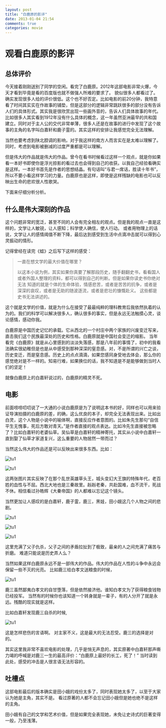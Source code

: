 ```yaml
---
layout: post
title: "白鹿原的影评"
date: 2013-01-04 21:54
comments: true
categories: movie
---
```


# 观看白鹿原的影评

## 总体评价
今天接着刚刚送别了同学的空闲。看完了白鹿原。2012年这部电影非常火爆，今天才看到毕竟是看的百度版也就不做强人所难的要求了。
貌似很多人都看过了。确实发现很多人给的评价很低。这个也不好否定。比如电影的前20分钟，我特意看了时间其实实在作故事的铺垫，但是这部分的逻辑非常跳跃很多的部分没有告诉人们的具体形式。其实我是很欣赏出现一些画外音的，告诉人们具体故事的年代。比如很多人其实看到1912年没有什么具体的概念，这一年虽然亚洲最早的共和国建立。同时对于主人公的交代非常单薄，很多人还是在故事的进行中发现了这个故事的主角的名字叫白嘉轩和鹿子霊的。其实这样的安排让我感觉完全无法理解。

<!--more-->

当然也要考虑到陕北腔调的影响，对于我这样的南方人而言实在是太难以理解了。同时，考虑到电影被删减的过度严重都是可以理解。

但是伟大的作品就是伟大的作品。曾今在看书时候看过这样一个观点，就是你如果看一本好书即使你是浮光掠影的看过去也会得到自己的收获。以我自己经验看确实是这样。一本好书首先是作者的思想结晶。有句话叫“与君一席话，胜读十年书”，所以不要小看这样学习的力量。白鹿原也是这样，即使是这样残缺的电影也可以反映出生命的悲欢很人性歌哭。

下面来仔细分析分析。

## 什么是伟大深刻的作品

这个问题非常的宽泛，甚至不同的人会有完全相左的观点。但是我的观点一直是这样的，文学让人敏锐，让人感知；科学使人确信，使人行动。
或者用物理上的话说，文学让人的感情阈值不断下降，最后达到感受到生活中点滴冲击就可以得到心灵振动的情形。

记得曾经在读完《蛙》之后写下这样的感受：

>一直在想文学的最大价值在哪里？
>
>以这本小说为例，其实如果你真要了解那段历史，随手翻翻史书，看看国人或者外国人整理的资料，都可以得到自己的判断。但是如果你读史书你绝对无法
>知道的就是个体的生命体验，情感悲苦，或者是苦苦的抗争，或者是深深的哀叹，或者是无助的随波逐流，或者是悲壮的慷慨赴义。
>这些都是史书无法讲述的。 

这个就是文学的价值，就是为什么在接受了最最纯粹的理科教育后我依然执着的认为的。我们的科学可以解决很多人，确认很多的事实，但是永远无法触摸心灵，谈论感情，感动你我。

白鹿原是中国历史记忆的承载。它从西北的一个村庄中两个家族的兴废变迁写来，直击我们这个民族最深处的历史和性格。白鹿原就是中国社会变迁的缩影。
当年看完《白鹿原》就是从心里感到的淡淡失落感，那是八年前的事情了，初中的我看法确实很幼稚但是也是从中感受到那种深深的窒息感。对，不是所谓的兴亡之谈，历史变迁，而是窒息感。历史上的点点滴滴，如果您感同身受地去体会，那么你的感觉绝对是不一样的。知易行难，如果换位的话，我不知道是不是能够做到当时人们的坚定！

就像白鹿原上的白嘉轩说过的，白鹿原的精灵不死。

## 电影

前面唠唠叨叨说了一大通的小说白鹿原是为了说明这本书的好，同样也可以用来验证导演拍摄的白鹿原的差，的确，这么优良的本子，却完全无法表现出来。比如出白灵，这个人物是小说中的喻体啊，直接反应作者意图的。比如朱先生那句“自信平生无愧事，死后方敢对青天。”是作者直接的观点表达。比如冷先生直接被忽略了？比如白嘉轩的老婆仙草。吴仙草是白嘉轩的精神寄托，其实从小说中白嘉轩一直到娶了仙草才家道复兴，这么重要的人物居然一带而过？

当然这么伟大的作品还是可以反映出来很多东西。比如：

![tu1](/images/movie/bailuyuan/1.png)

![tu1](/images/movie/bailuyuan/1-2.png)

这两张图片其实反映了在那个乱世英雄草头王，城头变幻大王旗的特殊年代，老百姓的血性与不屈。西北大地也是三秦故里。赳赳老秦，共赴国难，血不流干，死战不休。相信看过孙皓辉《大秦帝国》的人都难以忘记这个镜头。

当然更加让人感叹的是白嘉轩，鹿子霊，鹿三，黑娃，田小娥这几个人物之间的悲剧。


![tu1](/images/movie/bailuyuan/2.png)

![tu1](/images/movie/bailuyuan/3.png)

![tu1](/images/movie/bailuyuan/6.png)

这里充满了父子仇杀，父子之间的矛盾拉扯到了极致，最亲的人之间充满了痛苦与折磨。
难道只能说是历史弄人么？

当然如果这样白鹿原永远不是一部伟大的作品。伟大的作品在人性的斗争中永远会保留一些不灭的光亮。
比如鹿三给白孝文送粮食的时候，


![tu1](/images/movie/bailuyuan/5.png)

鹿三虽然鄙夷白孝文的自甘堕落，但是依然接济他。谁知白孝文为了获得粮食钱物已经投军。
当然有的时候你也该知道一个转身就是一辈子，有的人分开了就是永远。残酷的现实就是这样。

比如白嘉轩发现鹿三自杀的时候,

![tu1](/images/movie/bailuyuan/7.png)

这是怎样悲伤的言语啊。
对主家不义，这是最大的无法忍受。鹿三的选择是对的。

其实这里我非常不喜欢电影的处理，几乎是悄无声息的，其实原著中白嘉轩那声嘶力竭的呼喊是对鹿三一生的最高评价：“白鹿原上最好的长工，死了！”
当时读到此处，感受的冲击是人很言语无法形容的。

## 吐槽点

这部电影最后的版本确实是田小娥的戏份太多了，同时表现她太多了，以至于大家认为她是主角，其实不是。
看过原著的人都不会忘记田小娥但是她也绝不是这样的主角。

田小娥有自己的文学和艺术价值，但是如果完全表现她，未免让史诗式的巨著变得一般，乃至浅薄。
